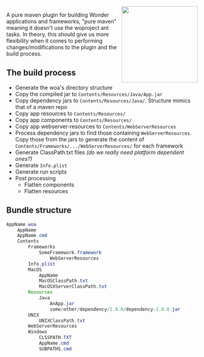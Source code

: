 <img align="right" src="https://www.hugi.io/github/img/antkiller.png" width="200">

A pure maven plugin for building Wonder applications and frameworks, "pure maven" meaning it doesn't use the woproject ant tasks. In theory, this should give us more flexibility when it comes to performing changes/modifications to the plugin and the build process.

## The build process 

* Generate the woa's directory structure
* Copy the compiled jar to `Contents/Resources/Java/App.jar`
* Copy dependency jars to `Contents/Resources/Java/`. Structure mimics that of a maven repo
* Copy app resources to `Contents/Resources/`
* Copy app components to `Contents/Resources/`
* Copy app webserver-resources to `Contents/WebServerResources`
* Process dependency jars to find those containing `WebServerResources`. Copy those from the jars to generate the content of `Contents/Frameworks/.../WebServerResources/` for each framework
* Generate  ClassPath.txt files *(do we really need platform dependent ones?)*
* Generate `Info.plist`
* Generate run scripts
* Post processing
  * Flatten components
  * Flatten resources

## Bundle structure

```java
AppName.woa
	AppName
	AppName.cmd
	Contents
		Frameworks
			SomeFramework.framework
  				WebServerResources
		Info.plist
		MacOS
			AppName
			MacOSClassPath.txt
			MacOSXServerClassPath.txt
		Resources
			Java
				AnApp.jar
				some/other/dependency/2.0.0/dependency-2.0.0.jar
		UNIX
			UNIXClassPath.txt
		WebServerResources
		Windows
			CLSSPATH.TXT
			AppName.cmd
			SUBPATHS.cmd
```

